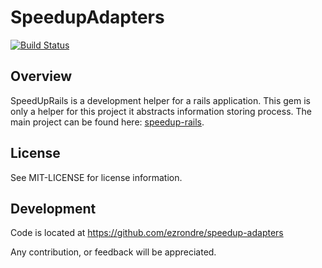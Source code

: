 # SpeedupAdapters
[![Build Status](https://travis-ci.org/ezrondre/speedup-adapters.png?branch=master)](https://travis-ci.org/ezrondre/speedup-adapters)

## Overview

SpeedUpRails is a development helper for a rails application.
This gem is only a helper for this project it abstracts information storing process.
The main project can be found here: [speedup-rails][speedup].

[speedup]: https://github.com/ezrondre/speedup-rails

## License

See MIT-LICENSE for license information.

## Development

Code is located at https://github.com/ezrondre/speedup-adapters

Any contribution, or feedback will be appreciated.
